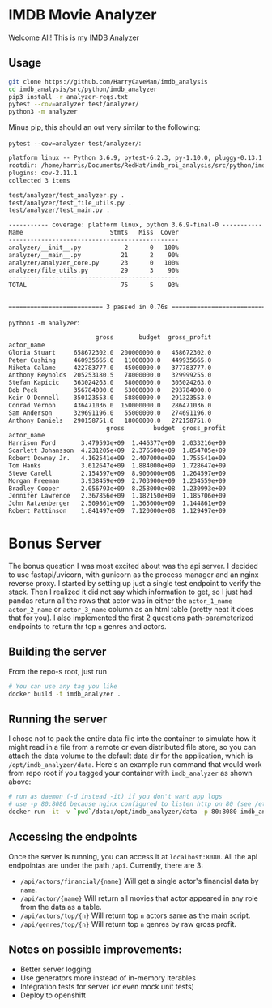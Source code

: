 # IMDB Movie Analyzer

Welcome All! This is my IMDB Analyzer

## Usage

```sh
git clone https://github.com/HarryCaveMan/imdb_analysis
cd imdb_analysis/src/python/imdb_analyzer
pip3 install -r analyzer-reqs.txt
pytest --cov=analyzer test/analyzer/
python3 -m analyzer
```

Minus pip, this should an out very similar to the following:

`pytest --cov=analyzer test/analyzer/`:
```txt
platform linux -- Python 3.6.9, pytest-6.2.3, py-1.10.0, pluggy-0.13.1
rootdir: /home/harris/Documents/RedHat/imdb_roi_analysis/src/python/imdb_analyzer
plugins: cov-2.11.1
collected 3 items

test/analyzer/test_analyzer.py .                                                                                          [ 33%]
test/analyzer/test_file_utils.py .                                                                                        [ 66%]
test/analyzer/test_main.py .                                                                                              [100%]

----------- coverage: platform linux, python 3.6.9-final-0 -----------
Name                        Stmts   Miss  Cover
-----------------------------------------------
analyzer/__init__.py            2      0   100%
analyzer/__main__.py           21      2    90%
analyzer/analyzer_core.py      23      0   100%
analyzer/file_utils.py         29      3    90%
-----------------------------------------------
TOTAL                          75      5    93%


========================== 3 passed in 0.76s ==========================
```

`python3 -m analyzer`:
```txt
                        gross       budget  gross_profit
actor_name
Gloria Stuart     658672302.0  200000000.0   458672302.0
Peter Cushing     460935665.0   11000000.0   449935665.0
Niketa Calame     422783777.0   45000000.0   377783777.0
Anthony Reynolds  205253180.5   78000000.0   329999255.0
Stefan Kapicic    363024263.0   58000000.0   305024263.0
Bob Peck          356784000.0   63000000.0   293784000.0
Keir O'Donnell    350123553.0   58800000.0   291323553.0
Conrad Vernon     436471036.0  150000000.0   286471036.0
Sam Anderson      329691196.0   55000000.0   274691196.0
Anthony Daniels   290158751.0   18000000.0   272158751.0
                           gross        budget  gross_profit
actor_name
Harrison Ford       3.479593e+09  1.446377e+09  2.033216e+09
Scarlett Johansson  4.231205e+09  2.376500e+09  1.854705e+09
Robert Downey Jr.   4.162541e+09  2.407000e+09  1.755541e+09
Tom Hanks           3.612647e+09  1.884000e+09  1.728647e+09
Steve Carell        2.154597e+09  8.900000e+08  1.264597e+09
Morgan Freeman      3.938459e+09  2.703900e+09  1.234559e+09
Bradley Cooper      2.056793e+09  8.258000e+08  1.230993e+09
Jennifer Lawrence   2.367856e+09  1.182150e+09  1.185706e+09
John Ratzenberger   2.509861e+09  1.365000e+09  1.144861e+09
Robert Pattinson    1.841497e+09  7.120000e+08  1.129497e+09
```

# Bonus Server

The bonus question I was most excited about was the api server. I decided to use fastapi/uvicorn, with gunicorn as the process manager and an nginx reverse proxy. I started by setting up just a single test endpoint to verify the stack. Then I realized it did not say which information to get, so I just had pandas return all the rows that actor was in either the `actor_1_name` `actor_2_name` or `actor_3_name` column as an html table (pretty neat it does that for you). I also implemented the first 2 questions path-parameterized endpoints to return thr top `n` genres and actors.

## Building the server

From the repo-s root, just run 

```sh
# You can use any tag you like
docker build -t imdb_analyzer .
```

## Running the server

I chose not to pack the entire data file into the container to simulate how it might read in a file from a remote or even distributed file store, so you can attach the data volume to the default data dir for the application, which is `/opt/imdb_analyzer/data`. Here's an example run command that would work from repo root if you tagged your container with `imdb_analyzer` as shown above:

```sh
# run as daemon (-d instead -it) if you don't want app logs
# use -p 80:8080 because nginx configured to listen http on 80 (see /etc/ngix/nginx.conf in repo)
docker run -it -v `pwd`/data:/opt/imdb_analyzer/data -p 80:8080 imdb_analyzer
```

## Accessing the endpoints
Once the server is running, you can access it at `localhost:8080`. All the api endpointas are under the path `/api`. Currently, there are 3:

- `/api/actors/financial/{name}` Will get a single actor's financial data by `name`.
- `/api/actor/{name}` Will return all movies that actor appeared in any role from the data as a table.
- `/api/actors/top/{n}` Will return top `n` actors same as the main script.
- `/api/genres/top/{n}` Will return top `n` genres by raw gross profit.


## Notes on possible improvements:

- Better server logging
- Use generators more instead of in-memory iterables
- Integration tests for server (or even mock unit tests)
- Deploy to openshift